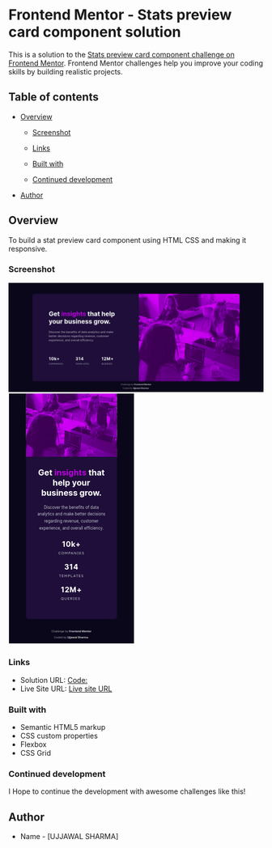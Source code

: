 # Frontend Mentor - Stats preview card component solution

This is a solution to the [Stats preview card component challenge on Frontend Mentor](https://www.frontendmentor.io/challenges/stats-preview-card-component-8JqbgoU62). Frontend Mentor challenges help you improve your coding skills by building realistic projects. 

## Table of contents

- [Overview](#overview)
 
  - [Screenshot](#screenshot)
  - [Links](#links)

  - [Built with](#built-with)

  - [Continued development](#continued-development)
  
- [Author](#author)




## Overview

To build a stat preview card component using HTML CSS and making it responsive.



### Screenshot

![Desktop:](./desktop.png)
![Mobile:](./mobile.png)

### Links

- Solution URL: [Code:](https://your-solution-url.com)
- Live Site URL: [Live site URL](https://your-live-site-url.com)



### Built with

- Semantic HTML5 markup
- CSS custom properties
- Flexbox
- CSS Grid


### Continued development

I Hope to continue the development with awesome challenges like this!


## Author

- Name - [UJJAWAL SHARMA]


